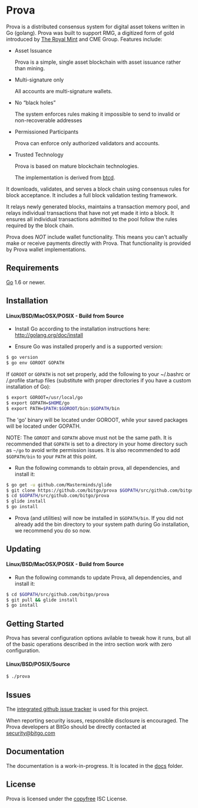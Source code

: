 Prova
====

Prova is a distributed consensus system for digital asset tokens written in Go (golang).
Prova was built to support RMG, a digitized form of gold introduced by [The Royal Mint](http://www.royalmint.com/rmg)
and CME Group.  Features include:

 * Asset Issuance

   Prova is a simple, single asset blockchain with asset issuance rather than mining.

 * Multi-signature only

   All accounts are multi-signature wallets.

 * No “black holes”

   The system enforces rules making it impossible to send to invalid or non-recoverable addresses

 * Permissioned Participants

   Prova can enforce only authorized validators and accounts.

 * Trusted Technology

   Prova is based on mature blockchain technologies.

   The implementation is derived from [btcd](https://github.com/btcsuite/btcd).

It downloads, validates, and serves a block chain using consensus rules for block acceptance.  It includes a full block validation testing framework.

It relays newly generated blocks, maintains a transaction memory pool, and
relays individual transactions that have not yet made it into a block.  It
ensures all individual transactions admitted to the pool follow the rules
required by the block chain.

Prova does *NOT* include wallet functionality.  This means you can't actually make or receive payments directly with Prova.  That functionality is provided by Prova wallet implementations.

## Requirements

[Go](http://golang.org) 1.6 or newer.

## Installation

#### Linux/BSD/MacOSX/POSIX - Build from Source

- Install Go according to the installation instructions here:
  http://golang.org/doc/install

- Ensure Go was installed properly and is a supported version:

```bash
$ go version
$ go env GOROOT GOPATH
```

If `GOROOT` or `GOPATH` is not set properly, add the following to your ~/.bashrc or /.profile startup files (substitute with proper directories if you have a custom installation of Go):

```bash
$ export GOROOT=/usr/local/go
$ export GOPATH=$HOME/go
$ export PATH=$PATH:$GOROOT/bin:$GOPATH/bin
```

The 'go' binary will be located under GOROOT, while your saved packages will be located under GOPATH.

NOTE: The `GOROOT` and `GOPATH` above must not be the same path.  It is
recommended that `GOPATH` is set to a directory in your home directory such as
`~/go` to avoid write permission issues.  It is also recommended to add
`$GOPATH/bin` to your `PATH` at this point.

- Run the following commands to obtain prova, all dependencies, and install it:

```bash
$ go get -u github.com/Masterminds/glide
$ git clone https://github.com/bitgo/prova $GOPATH/src/github.com/bitgo/prova
$ cd $GOPATH/src/github.com/bitgo/prova
$ glide install
$ go install
```

- Prova (and utilities) will now be installed in ```$GOPATH/bin```.  If you did
  not already add the bin directory to your system path during Go installation,
  we recommend you do so now.

## Updating

#### Linux/BSD/MacOSX/POSIX - Build from Source

- Run the following commands to update Prova, all dependencies, and install it:

```bash
$ cd $GOPATH/src/github.com/bitgo/prova
$ git pull && glide install
$ go install
```

## Getting Started

Prova has several configuration options avilable to tweak how it runs, but all
of the basic operations described in the intro section work with zero
configuration.

#### Linux/BSD/POSIX/Source

```bash
$ ./prova
```

## Issues

The [integrated github issue tracker](https://github.com/bitgo/prova/issues)
is used for this project.

When reporting security issues, responsible disclosure is encouraged. The Prova developers at BitGo should be directly contacted at security@bitgo.com

## Documentation

The documentation is a work-in-progress.  It is located in the [docs](https://github.com/bitgo/prova/tree/master/docs) folder.

## License

Prova is licensed under the [copyfree](http://copyfree.org) ISC License.
